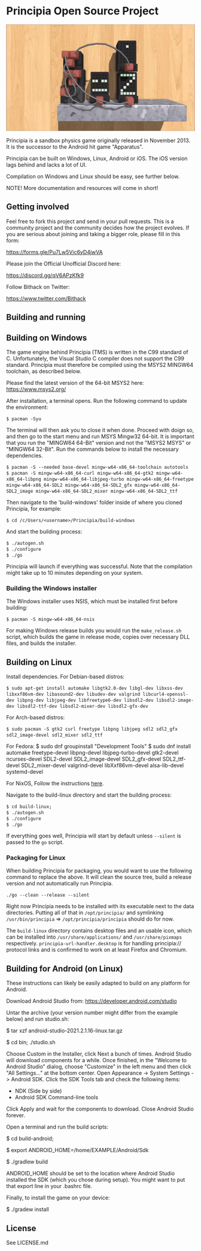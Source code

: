Principia Open Source Project
=========

![Principia](https://raw.githubusercontent.com/Bithack/principia/master/data-src/github-image0.gif)

Principia is a sandbox physics game originally released in November 2013. It is the successor to the Android hit game "Apparatus".

Principia can be built on Windows, Linux, Android or iOS. The iOS version lags behind and lacks a lot of UI.

Compilation on Windows and Linux should be easy, see further below.

NOTE!
More documentation and resources will come in short!

Getting involved
--------

Feel free to fork this project and send in your pull requests. This is a community project and the community decides how the project evolves. If you are serious about joining and taking a bigger role, please fill in this form:

https://forms.gle/Pu7Lw5Vjc6yD4jwVA

Please join the Official Unofficial Discord here:

https://discord.gg/qV6APzKfk9

Follow Bithack on Twitter:

https://www.twitter.com/Bithack

Building and running
--------

## Building on Windows

The game engine behind Principia (TMS) is written in the C99 standard of C. Unfortunately, the Visual Studio C compiler does not support the C99 standard. Principia must therefore be compiled using the MSYS2 MINGW64 toolchain, as described below.

Please find the latest version of the 64-bit MSYS2 here: https://www.msys2.org/

After installation, a terminal opens. Run the following command to update the environment:

	$ pacman -Syu

The terminal will then ask you to close it when done. Proceed with doign so, and then go to the start menu and run MSYS Mingw32 64-bit. It is important that you run the "MINGW64 64-Bit" version and not the "MSYS2 MSYS" or "MINGW64 32-Bit". Run the commands below to install the necessary dependencies.

	$ pacman -S --needed base-devel mingw-w64-x86_64-toolchain autotools
	$ pacman -S mingw-w64-x86_64-curl mingw-w64-x86_64-gtk2 mingw-w64-x86_64-libpng mingw-w64-x86_64-libjpeg-turbo mingw-w64-x86_64-freetype mingw-w64-x86_64-SDL2 mingw-w64-x86_64-SDL2_gfx mingw-w64-x86_64-SDL2_image mingw-w64-x86_64-SDL2_mixer mingw-w64-x86_64-SDL2_ttf

Then navigate to the 'build-windows' folder inside of where you cloned Principia, for example:

	$ cd /c/Users/<username>/Principia/build-windows

And start the building process:

	$ ./autogen.sh
	$ ./configure
	$ ./go

Principia will launch if everything was successful. Note that the compilation might take up to 10 minutes depending on your system.

### Building the Windows installer
The Windows installer uses NSIS, which must be installed first before building:

	$ pacman -S mingw-w64-x86_64-nsis

For making Windows release builds you would run the `make_release.sh` script, which builds the game in release mode, copies over necessary DLL files, and builds the installer.

## Building on Linux

Install dependencies. For Debian-based distros:

	$ sudo apt-get install automake libgtk2.0-dev libgl-dev libxss-dev libxxf86vm-dev libasound2-dev libudev-dev valgrind libcurl4-openssl-dev libpng-dev libjpeg-dev libfreetype6-dev libsdl2-dev libsdl2-image-dev libsdl2-ttf-dev libsdl2-mixer-dev libsdl2-gfx-dev

For Arch-based distros:

	$ sudo pacman -S gtk2 curl freetype libpng libjpeg sdl2 sdl2_gfx sdl2_image-devel sdl2_mixer sdl2_ttf

For Fedora:
	$ sudo dnf groupinstall "Development Tools"
	$ sudo dnf install automake freetype-devel libpng-devel libjpeg-turbo-devel gtk2-devel ncurses-devel SDL2-devel SDL2_image-devel SDL2_gfx-devel SDL2_ttf-devel SDL2_mixer-devel valgrind-devel libXxf86vm-devel alsa-lib-devel systemd-devel

For NixOS, Follow the instructions [here](./nix/README.md).

Navigate to the build-linux directory and start the building process:

	$ cd build-linux;
	$ ./autogen.sh
	$ ./configure
	$ ./go

If everything goes well, Principia will start by default unless `--silent` is passed to the `go` script.

### Packaging for Linux
When building Principia for packaging, you would want to use the following command to replace the above. It will clean the source tree, build a release version and not automatically run Principia.

	./go --clean --release --silent

Right now Principia needs to be installed with its executable next to the data directories. Putting all of that in `/opt/principia/` and symlinking `/usr/bin/principia` => `/opt/principia/principia` should do for now.

The `build-linux` directory contains desktop files and an usable icon, which can be installed into `/usr/share/applications/` and `/usr/share/pixmaps` respectively. `principia-url-handler.desktop` is for handling principia:// protocol links and is confirmed to work on at least Firefox and Chromium.

## Building for Android (on Linux)

These instructions can likely be easily adapted to build on any platform for Android.

Download Android Studio from:
https://developer.android.com/studio

Untar the archive (your version number might differ from the example below) and run studio.sh:

$ tar xzf android-studio-2021.2.1.16-linux.tar.gz

$ cd bin; ./studio.sh

Choose Custom in the Installer, click Next a bunch of times. Android Studio will download components for a while. Once finished, in the "Welcome to Android Studio" dialog, choose "Customize" in the left menu and then click "All Settings..." at the bottom center. Open Appearance -> System Settings -> Android SDK. Click the SDK Tools tab and check the following items:

- NDK (Side by side)
- Android SDK Command-line tools

Click Apply and wait for the components to download. Close Android Studio forever.

Open a terminal and run the build scripts:

$ cd build-android;

$ export ANDROID_HOME=/home/EXAMPLE/Android/Sdk

$ ./gradlew build

ANDROID_HOME should be set to the location where Android Studio installed the SDK (which you chose during setup). You might want to put that export line in your .bashrc file.

Finally, to install the game on your device:

$ ./gradew install


License
---------
See LICENSE.md


